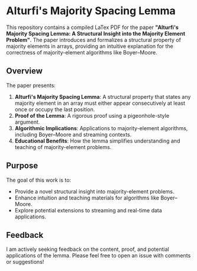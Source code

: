 # Alturfi's Majority Spacing Lemma

This repository contains a compiled LaTex PDF for the paper **"Alturfi's Majority Spacing Lemma: A Structural Insight into the Majority Element Problem"**. The paper introduces and formalizes a structural property of majority elements in arrays, providing an intuitive explanation for the correctness of majority-element algorithms like Boyer–Moore.

## Overview
The paper presents:
1. **Alturfi's Majority Spacing Lemma**: A structural property that states any majority element in an array must either appear consecutively at least once or occupy the last position.
2. **Proof of the Lemma**: A rigorous proof using a pigeonhole-style argument.
3. **Algorithmic Implications**: Applications to majority-element algorithms, including Boyer–Moore and streaming contexts.
4. **Educational Benefits**: How the lemma simplifies understanding and teaching of majority-element problems.

## Purpose
The goal of this work is to:
- Provide a novel structural insight into majority-element problems.
- Enhance intuition and teaching materials for algorithms like Boyer–Moore.
- Explore potential extensions to streaming and real-time data applications.

## Feedback
I am actively seeking feedback on the content, proof, and potential applications of the lemma. Please feel free to open an issue with comments or suggestions!
